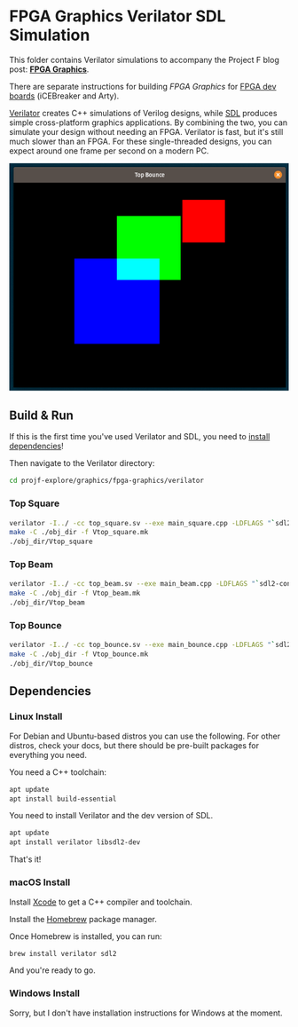 # FPGA Graphics Verilator SDL Simulation

This folder contains Verilator simulations to accompany the Project F blog post: **[FPGA Graphics](https://projectf.io/posts/fpga-graphics/)**.

There are separate instructions for building _FPGA Graphics_ for [FPGA dev boards](../README.md) (iCEBreaker and Arty).

[Verilator](https://www.veripool.org/verilator/) creates C++ simulations of Verilog designs, while [SDL](https://www.libsdl.org) produces simple cross-platform graphics applications. By combining the two, you can simulate your design without needing an FPGA. Verilator is fast, but it's still much slower than an FPGA. For these single-threaded designs, you can expect around one frame per second on a modern PC.

![](../../../doc/img/top-bounce-verilator-sdl.png?raw=true "")

## Build & Run

If this is the first time you've used Verilator and SDL, you need to [install dependencies](#dependencies)!

Then navigate to the Verilator directory:

```bash
cd projf-explore/graphics/fpga-graphics/verilator
```

### Top Square

```bash
verilator -I../ -cc top_square.sv --exe main_square.cpp -LDFLAGS "`sdl2-config --libs`"
make -C ./obj_dir -f Vtop_square.mk
./obj_dir/Vtop_square
```

### Top Beam

```bash
verilator -I../ -cc top_beam.sv --exe main_beam.cpp -LDFLAGS "`sdl2-config --libs`"
make -C ./obj_dir -f Vtop_beam.mk
./obj_dir/Vtop_beam
```

### Top Bounce

```bash
verilator -I../ -cc top_bounce.sv --exe main_bounce.cpp -LDFLAGS "`sdl2-config --libs`"
make -C ./obj_dir -f Vtop_bounce.mk
./obj_dir/Vtop_bounce
```

## Dependencies

### Linux Install

For Debian and Ubuntu-based distros you can use the following. For other distros, check your docs, but there should be pre-built packages for everything you need.

You need a C++ toolchain:

```bash
apt update
apt install build-essential
```

You need to install Verilator and the dev version of SDL.

```bash
apt update
apt install verilator libsdl2-dev
```

That's it!

### macOS Install

Install [Xcode](https://developer.apple.com/xcode/) to get a C++ compiler and toolchain.

Install the [Homebrew](https://brew.sh/) package manager.

Once Homebrew is installed, you can run:

```bash
brew install verilator sdl2
```

And you're ready to go.

### Windows Install

Sorry, but I don't have installation instructions for Windows at the moment.
